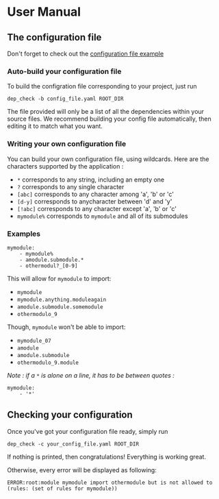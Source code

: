# User Manual

## The configuration file

Don't forget to check out the [configuration file example](../dependency_config.yaml)

### Auto-build your configuration file

To build the configration file corresponding to your project, just run

    dep_check -b config_file.yaml ROOT_DIR

The file provided will only be a list of all the dependencies within your source files.
We recommend building your config file automatically, then editing it to match what you want.

### Writing your own configuration file

You can build your own configuration file, using wildcards. Here are the characters supported by the application :

* `*` corresponds to any string, including an empty one
* `?` corresponds to any single character
* `[abc]` corresponds to any character among 'a', 'b' or 'c'
* `[d-y]` corresponds to anycharacter between 'd' and 'y'
* `[!abc]` corresponds to any character except 'a', 'b' or 'c'
* `mymodule%` corresponds to `mymodule` and all of its submodules

### Examples

    mymodule:
        - mymodule%
        - amodule.submodule.*
        - othermodul?_[0-9]

This will allow for `mymodule` to import:

* `mymodule`
* `mymodule.anything.moduleagain`
* `amodule.submodule.somemodule`
* `othermodulo_9`

Though, `mymodule` won't be able to import:

* `mymodule_07`
* `amodule`
* `amodule.submodule`
* `othermodulo_9.module`

*Note : if a `*` is alone on a line, it has to be between quotes :*

    mymodule:
        - '*'

## Checking your configuration

Once you've got your configuration file ready, simply run

    dep_check -c your_config_file.yaml ROOT_DIR

If nothing is printed, then congratulations! Everything is working great.

Otherwise, every error will be displayed as following:

    ERROR:root:module mymodule import othermodule but is not allowed to (rules: (set of rules for mymodule))
